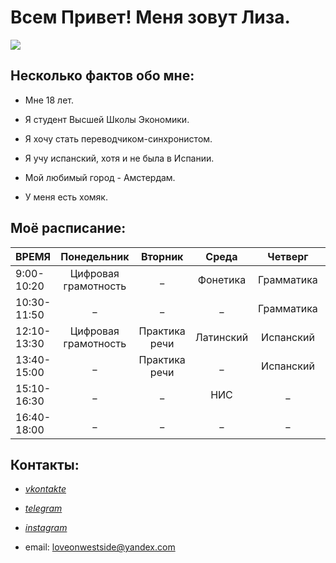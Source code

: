 # **Всем Привет! Меня зовут Лиза.**

![](https://pp.userapi.com/c625717/v625717883/2887f/s65Zpg4MUOY.jpg)

## Несколько фактов обо мне:
 + Мне 18 лет.
 - Я студент Высшей Школы Экономики.
 + Я хочу стать переводчиком-синхронистом.
 - Я учу испанский, хотя и не была в Испании.
 + Мой любимый город - Амстердам.
 - У меня есть хомяк.

## Моё расписание:

ВРЕМЯ|Понедельник|Вторник|Среда|Четверг|Пятница|Суббота|Воскресенье
---|:---:|:---:|:---:|:---:|:---:|:---:|:---
9:00-10:20|Цифровая грамотность|_|Фонетика|Грамматика|Видео|_|_
10:30-11:50|_|_|_|Грамматика|Испанский|_|_
12:10-13:30|Цифровая грамотность|Практика речи|Латинский|Испанский|Литература|_|_
13:40-15:00|_|Практика речи|_|Испанский|_|_|_
15:10-16:30|_|_|НИС|_|_|_|_
16:40-18:00|_|_|_|_|Литература|_|_

## Контакты:
 + [*vkontakte*](https://vk.com/id167397883)
 - [*telegram*](https://telegram.me/loveonwestside)
 + [*instagram*](http://instagram.com/loveonwestside)
 - email: <loveonwestside@yandex.com>
